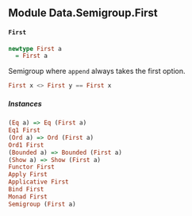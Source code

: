 ## Module Data.Semigroup.First

#### `First`

``` purescript
newtype First a
  = First a
```

Semigroup where `append` always takes the first option.

``` purescript
First x <> First y == First x
```

##### Instances
``` purescript
(Eq a) => Eq (First a)
Eq1 First
(Ord a) => Ord (First a)
Ord1 First
(Bounded a) => Bounded (First a)
(Show a) => Show (First a)
Functor First
Apply First
Applicative First
Bind First
Monad First
Semigroup (First a)
```


